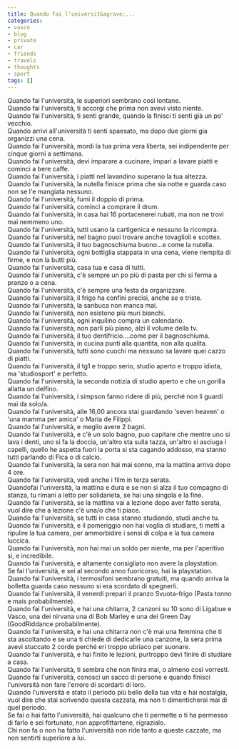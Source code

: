```yaml
---
title: Quando fai l'universit&agrave;...
categories:
- vasco
- blog
- private
- car
- friends
- travels
- thoughts
- sport
tags: []
---
```

Quando fai l'università, le superiori sembrano così lontane.  
Quando fai l'università, ti accorgi che prima non avevi visto niente.  
Quando fai l'università, ti senti grande, quando la finisci ti senti già un
po' vecchio.  
Quando arrivi all'università ti senti spaesato, ma dopo due giorni gia
organizzi una cena.  
Quando fai l'università, mordi la tua prima vera liberta, sei indipendente per
cinque giorni a settimana.  
Quando fai l'università, devi imparare a cucinare, impari a lavare piatti e
cominci a bere caffe.  
Quando fai l'università, i piatti nel lavandino superano la tua altezza.  
Quando fai l'università, la nutella finisce prima che sia notte e guarda caso
non se l'e mangiata nessuno.  
Quando fai l'università, fumi il doppio di prima.  
Quando fai l'università, cominci a comprare il drum.  
Quando fai l'università, in casa hai 16 portacenerei rubati, ma non ne trovi
mai nemmeno uno.  
Quando fai l'università, tutti usano la cartigenica e nessuno la ricompra.  
Quando fai l'università, nel bagno puoi trovare anche tovaglioli e scottex.  
Quando fai l'università, il tuo bagnoschiuma buono...e come la nutella.  
Quando fai l'università, ogni bottiglia stappata in una cena, viene riempita
di firme, e non la butti più.  
Quando fai l'università, casa tua e casa di tutti.  
Quando fai l'università, c'è sempre un po più di pasta per chi si ferma a
pranzo o a cena.  
Quando fai l'università, c'è sempre una festa da organizzare.  
Quando fai l'università, il frigo ha confini precisi, anche se e triste.  
Quando fai l'università, la sanbuca non manca mai.  
Quando fai l'università, non esistono più muri bianchi.  
Quando fai l'università, ogni inquilino compra un calendario.  
Quando fai l'università, non parli più piano, alzi il volume della tv.  
Quando fai l'università, il tuo dentifricio....come per il bagnoschiuma.  
Quando fai l'università, in cucina punti alla quantita, non alla qualita.  
Quando fai l'università, tutti sono cuochi ma nessuno sa lavare quei cazzo di
piatti.  
Quando fai l'università, il tg1 e troppo serio, studio aperto e troppo idiota,
ma 'studiosport' e perfetto.  
Quando fai l'università, la seconda notizia di studio aperto e che un gorilla
allatta un delfino.  
Quando fai l'università, i simpson fanno ridere di più, perché non li guardi
mai da solo/a.  
Quando fai l'università, alle 16,00 ancora stai guardando 'seven heaven' o
'una mamma per amica' o Maria de Filippi.  
Quando fai l'università, e meglio avere 2 bagni.  
Quando fai l'università, e c'è un solo bagno, puo capitare che mentre uno si
lava i denti, uno si fa la doccia, un'altro sta sulla tazza, un'altro si
asciuga i capelli, quello he aspetta fuori la porta si sta cagando addosso, ma
stanno tutti parlando di Fica o di calcio.  
Quando fai l'università, la sera non hai mai sonno, ma la mattina arriva dopo
4 ore.  
Quando fai l'università, vedi anche i film in terza serata.  
Quandofai l'università, la mattina e dura e se non si alza il tuo compagno di
stanza, tu rimani a letto per solidarieta, se hai una singola e la fine.  
Quando fai l'università, se la mattina vai a lezione dopo aver fatto serata,
vuol dire che a lezione c'è una/o che ti piace.  
Quando fai l'università, se tutti in casa stanno studiando, studi anche tu.  
Quando fai l'università, e il pomeriggio non hai voglia di studiare, ti metti
a ripulire la tua camera, per ammorbidire i sensi di colpa e la tua camera
luccica.  
Quando fai l'università, non hai mai un soldo per niente, ma per l'aperitivo
si, e incredibile.  
Quando fai l'università, e altamente consigliato non avere la playstation.  
Se fai l'università, e sei al secondo anno fuoricorso, hai la playstation.  
Quando fai l'università, i termosifoni sembrano gratuiti, ma quando arriva la
bolletta guarda caso nessuno si era scordato di spegnerli.  
Quando fai l'università, il venerdi prepari il pranzo Svuota-frigo (Pasta
tonno e mais probabilmente).  
Quando fai l'università, e hai una chitarra, 2 canzoni su 10 sono di Ligabue e
Vasco, una dei nirvana una di Bob Marley e una dei Green Day (GoodRiddance
probabilmente).  
Quando fai l'università, e hai una chitarra non c'è mai una femmina che ti sta
ascoltando e se una ti chiede di dedicarle una canzone, la sera prima avevi
stuccato 2 corde perché eri troppo ubriaco per suonare.  
Quando fai l'università, e hai finito le lezioni, purtroppo devi finire di
studiare a casa.  
Quando fai l'università, ti sembra che non finira mai, o almeno così vorresti.  
Quando fai l'università, conosci un sacco di persone e quando finisci
l'università non fare l'errore di scordarti di loro.  
Quando l'università e stato il periodo più bello della tua vita e hai
nostalgia, vuol dire che stai scrivendo questa cazzata, ma non ti
dimenticherai mai di quel periodo.  
Se fai o hai fatto l'università, hai qualcuno che ti permette o ti ha permesso
di farlo e sei fortunato, non approfittartene, rigrazialo.  
Chi non fa o non ha fatto l'università non ride tanto a queste cazzate, ma non
sentirti superiore a lui.

